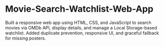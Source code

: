 # Movie-Search-Watchlist-Web-App
 Built a responsive web app using HTML, CSS, and JavaScript to search movies via OMDb API, display details, and manage a Local Storage-based watchlist. Added duplicate prevention, responsive UI, and graceful fallback for missing posters.
